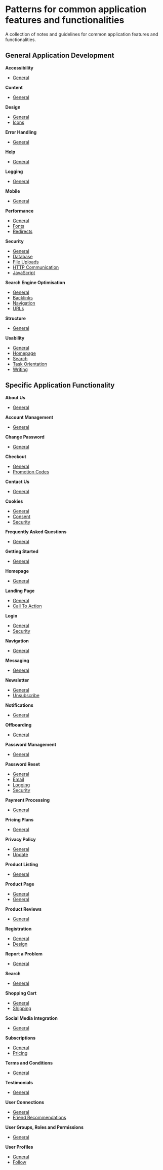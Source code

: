 # Patterns for common application features and functionalities

A collection of notes and guidelines for common application features and functionalities.

## General Application Development

**Accessibility**
- [General](https://github.com/sfvicente/PatternsForCommonApplicationFeaturesAndFunctionalities/blob/master/Docs/GeneralApplicationDevelopment/Accessibility/General.md)

**Content**
- [General](https://github.com/sfvicente/PatternsForCommonApplicationFeaturesAndFunctionalities/blob/master/Docs/GeneralApplicationDevelopment/Content/General.md)

**Design**
- [General](https://github.com/sfvicente/PatternsForCommonApplicationFeaturesAndFunctionalities/blob/master/Docs/GeneralApplicationDevelopment/Design/General.md)
- [Icons](https://github.com/sfvicente/PatternsForCommonApplicationFeaturesAndFunctionalities/blob/master/Docs/GeneralApplicationDevelopment/Design/Icons.md)

**Error Handling**
- [General](https://github.com/sfvicente/PatternsForCommonApplicationFeaturesAndFunctionalities/blob/master/Docs/GeneralApplicationDevelopment/ErrorHandling/General.md)

**Help**
- [General](https://github.com/sfvicente/PatternsForCommonApplicationFeaturesAndFunctionalities/blob/master/Docs/GeneralApplicationDevelopment/Help/General.md)

**Logging**
- [General](https://github.com/sfvicente/PatternsForCommonApplicationFeaturesAndFunctionalities/blob/master/Docs/GeneralApplicationDevelopment/Logging/General.md)

**Mobile**
- [General](https://github.com/sfvicente/PatternsForCommonApplicationFeaturesAndFunctionalities/blob/master/Docs/GeneralApplicationDevelopment/Mobile/General.md)

**Performance**
- [General](https://github.com/sfvicente/PatternsForCommonApplicationFeaturesAndFunctionalities/blob/master/Docs/GeneralApplicationDevelopment/Performance/General.md)
- [Fonts](https://github.com/sfvicente/PatternsForCommonApplicationFeaturesAndFunctionalities/blob/master/Docs/GeneralApplicationDevelopment/Performance/Fonts.md)
- [Redirects](https://github.com/sfvicente/PatternsForCommonApplicationFeaturesAndFunctionalities/blob/master/Docs/GeneralApplicationDevelopment/Performance/Redirects.md)

**Security**
- [General](https://github.com/sfvicente/PatternsForCommonApplicationFeaturesAndFunctionalities/blob/master/Docs/GeneralApplicationDevelopment/Security/General.md)
- [Database](https://github.com/sfvicente/PatternsForCommonApplicationFeaturesAndFunctionalities/blob/master/Docs/GeneralApplicationDevelopment/Security/Database.md)
- [File Uploads](https://github.com/sfvicente/PatternsForCommonApplicationFeaturesAndFunctionalities/blob/master/Docs/GeneralApplicationDevelopment/Security/FileUploads.md)
- [HTTP Communication](https://github.com/sfvicente/PatternsForCommonApplicationFeaturesAndFunctionalities/blob/master/Docs/GeneralApplicationDevelopment/Security/HttpCommunication.md)
- [JavaScript](https://github.com/sfvicente/PatternsForCommonApplicationFeaturesAndFunctionalities/blob/master/Docs/GeneralApplicationDevelopment/Security/JavaScript.md)

**Search Engine Optimisation**
- [General](https://github.com/sfvicente/PatternsForCommonApplicationFeaturesAndFunctionalities/blob/master/Docs/GeneralApplicationDevelopment/Seo/General.md)
- [Backlinks](https://github.com/sfvicente/PatternsForCommonApplicationFeaturesAndFunctionalities/blob/master/Docs/GeneralApplicationDevelopment/Seo/Backlinks.md)
- [Navigation](https://github.com/sfvicente/PatternsForCommonApplicationFeaturesAndFunctionalities/blob/master/Docs/GeneralApplicationDevelopment/Seo/Navigation.md)
- [URLs](https://github.com/sfvicente/PatternsForCommonApplicationFeaturesAndFunctionalities/blob/master/Docs/GeneralApplicationDevelopment/Seo/Urls.md)

**Structure**
- [General](https://github.com/sfvicente/PatternsForCommonApplicationFeaturesAndFunctionalities/blob/master/Docs/GeneralApplicationDevelopment/Structure/General.md)

**Usability**
- [General](https://github.com/sfvicente/PatternsForCommonApplicationFeaturesAndFunctionalities/blob/master/Docs/GeneralApplicationDevelopment/Usability/General.md)
- [Homepage](https://github.com/sfvicente/PatternsForCommonApplicationFeaturesAndFunctionalities/blob/master/Docs/GeneralApplicationDevelopment/Usability/Homepage.md)
- [Search](https://github.com/sfvicente/PatternsForCommonApplicationFeaturesAndFunctionalities/blob/master/Docs/GeneralApplicationDevelopment/Usability/Search.md)
- [Task Orientation](https://github.com/sfvicente/PatternsForCommonApplicationFeaturesAndFunctionalities/blob/master/Docs/GeneralApplicationDevelopment/Usability/TaskOrientation.md)
- [Writing](https://github.com/sfvicente/PatternsForCommonApplicationFeaturesAndFunctionalities/blob/master/Docs/GeneralApplicationDevelopment/Usability/Writing.md)

## Specific Application Functionality

**About Us**
- [General](https://github.com/sfvicente/PatternsForCommonApplicationFeaturesAndFunctionalities/blob/master/Docs/AboutUs/AboutUs-General.md)

**Account Management**
- [General](https://github.com/sfvicente/PatternsForCommonApplicationFeaturesAndFunctionalities/blob/master/Docs/SpecificApplicationFunctionality/AccountManagement/General.md)

**Change Password**
- [General](https://github.com/sfvicente/PatternsForCommonApplicationFeaturesAndFunctionalities/blob/master/Docs/SpecificApplicationFunctionality/ChangePassword/General.md)

**Checkout**
- [General](https://github.com/sfvicente/PatternsForCommonApplicationFeaturesAndFunctionalities/blob/master/Docs/SpecificApplicationFunctionality/Checkout/General.md)
- [Promotion Codes](https://github.com/sfvicente/PatternsForCommonApplicationFeaturesAndFunctionalities/blob/master/Docs/SpecificApplicationFunctionality/Checkout/PromotionCodes.md)

**Contact Us**
- [General](https://github.com/sfvicente/PatternsForCommonApplicationFeaturesAndFunctionalities/blob/master/Docs/SpecificApplicationFunctionality/ContactUs/General.md)

**Cookies**
- [General](https://github.com/sfvicente/PatternsForCommonApplicationFeaturesAndFunctionalities/blob/master/Docs/SpecificApplicationFunctionality/Cookies/General.md)
- [Consent](https://github.com/sfvicente/PatternsForCommonApplicationFeaturesAndFunctionalities/blob/master/Docs/SpecificApplicationFunctionality/Cookies/Consent.md)
- [Security](https://github.com/sfvicente/PatternsForCommonApplicationFeaturesAndFunctionalities/blob/master/Docs/SpecificApplicationFunctionality/Cookies/Security.md)

**Frequently Asked Questions**
- [General](https://github.com/sfvicente/PatternsForCommonApplicationFeaturesAndFunctionalities/blob/master/Docs/Faqs/Faqs-General.md)

**Getting Started**
- [General](https://github.com/sfvicente/PatternsForCommonApplicationFeaturesAndFunctionalities/blob/master/Docs/SpecificApplicationFunctionality/GettingStarted/General.md)

**Homepage**
- [General](https://github.com/sfvicente/PatternsForCommonApplicationFeaturesAndFunctionalities/blob/master/Docs/SpecificApplicationFunctionality/Homepage/General.md)

**Landing Page**
- [General](https://github.com/sfvicente/PatternsForCommonApplicationFeaturesAndFunctionalities/blob/master/Docs/SpecificApplicationFunctionality/LandingPage/General.md)
- [Call To Action](https://github.com/sfvicente/PatternsForCommonApplicationFeaturesAndFunctionalities/blob/master/Docs/SpecificApplicationFunctionality/LandingPage/CallToAction.md)

**Login**
- [General](https://github.com/sfvicente/PatternsForCommonApplicationFeaturesAndFunctionalities/blob/master/Docs/SpecificApplicationFunctionality/Login/General.md)
- [Security](https://github.com/sfvicente/PatternsForCommonApplicationFeaturesAndFunctionalities/blob/master/Docs/SpecificApplicationFunctionality/Login/Security.md)

**Navigation**
- [General](https://github.com/sfvicente/PatternsForCommonApplicationFeaturesAndFunctionalities/blob/master/Docs/Navigation/Navigation-General.md)

**Messaging**
- [General](https://github.com/sfvicente/PatternsForCommonApplicationFeaturesAndFunctionalities/blob/master/Docs/Messaging/Messaging-General.md)

**Newsletter**
- [General](https://github.com/sfvicente/PatternsForCommonApplicationFeaturesAndFunctionalities/blob/master/Docs/Newsletter/Newsletter-General.md)
- [Unsubscribe](https://github.com/sfvicente/PatternsForCommonApplicationFeaturesAndFunctionalities/blob/master/Docs/Newsletter/Newsletter-Unsubscribe.md)

**Notifications**
- [General](https://github.com/sfvicente/PatternsForCommonApplicationFeaturesAndFunctionalities/blob/master/Docs/SpecificApplicationFunctionality/Notifications/General.md)

**Offboarding**
- [General](https://github.com/sfvicente/PatternsForCommonApplicationFeaturesAndFunctionalities/blob/master/Docs/SpecificApplicationFunctionality/Offboarding/General.md)

**Password Management**
- [General](https://github.com/sfvicente/PatternsForCommonApplicationFeaturesAndFunctionalities/blob/master/Docs/SpecificApplicationFunctionality/PasswordManagement/General.md)

**Password Reset**
- [General](https://github.com/sfvicente/PatternsForCommonApplicationFeaturesAndFunctionalities/blob/master/Docs/SpecificApplicationFunctionality/PasswordReset/General.md)
- [Email](https://github.com/sfvicente/PatternsForCommonApplicationFeaturesAndFunctionalities/blob/master/Docs/SpecificApplicationFunctionality/PasswordReset/Email.md)
- [Logging](https://github.com/sfvicente/PatternsForCommonApplicationFeaturesAndFunctionalities/blob/master/Docs/SpecificApplicationFunctionality/PasswordReset/Logging.md)
- [Security](https://github.com/sfvicente/PatternsForCommonApplicationFeaturesAndFunctionalities/blob/master/Docs/SpecificApplicationFunctionality/PasswordReset/Security.md)

**Payment Processing**
- [General](https://github.com/sfvicente/PatternsForCommonApplicationFeaturesAndFunctionalities/blob/master/Docs/PaymentProcessing/PaymentProcessing-General.md)

**Pricing Plans**
- [General](https://github.com/sfvicente/PatternsForCommonApplicationFeaturesAndFunctionalities/blob/master/Docs/SpecificApplicationFunctionality/PricingPlans/General.md)

**Privacy Policy**
- [General](https://github.com/sfvicente/PatternsForCommonApplicationFeaturesAndFunctionalities/blob/master/Docs/SpecificApplicationFunctionality/ProductListing/General.md)
- [Update](https://github.com/sfvicente/PatternsForCommonApplicationFeaturesAndFunctionalities/blob/master/Docs/SpecificApplicationFunctionality/ProductListing/Update.md)

**Product Listing**
- [General](https://github.com/sfvicente/PatternsForCommonApplicationFeaturesAndFunctionalities/blob/master/Docs/SpecificApplicationFunctionality/ProductListing/General.md)

**Product Page**
- [General](https://github.com/sfvicente/PatternsForCommonApplicationFeaturesAndFunctionalities/blob/master/Docs/SpecificApplicationFunctionality/ProductPage/General.md)
- [General](https://github.com/sfvicente/PatternsForCommonApplicationFeaturesAndFunctionalities/blob/master/Docs/SpecificApplicationFunctionality/ProductPage/CrossSelling.md)

**Product Reviews**
- [General](https://github.com/sfvicente/PatternsForCommonApplicationFeaturesAndFunctionalities/blob/master/Docs/SpecificApplicationFunctionality/ProductReviews/General.md)

**Registration**
- [General](https://github.com/sfvicente/PatternsForCommonApplicationFeaturesAndFunctionalities/blob/master/Docs/SpecificApplicationFunctionality/Registration/General.md)
- [Design](https://github.com/sfvicente/PatternsForCommonApplicationFeaturesAndFunctionalities/blob/master/Docs/SpecificApplicationFunctionality/Registration/Design.md)

**Report a Problem**
- [General](https://github.com/sfvicente/PatternsForCommonApplicationFeaturesAndFunctionalities/blob/master/Docs/ReportProblem/ReportProblem-General.md)

**Search**
- [General](https://github.com/sfvicente/PatternsForCommonApplicationFeaturesAndFunctionalities/blob/master/Docs/SpecificApplicationFunctionality/Search/General.md)

**Shopping Cart**
- [General](https://github.com/sfvicente/PatternsForCommonApplicationFeaturesAndFunctionalities/blob/master/Docs/SpecificApplicationFunctionality/ShoppingCart/General.md)
- [Shipping](https://github.com/sfvicente/PatternsForCommonApplicationFeaturesAndFunctionalities/blob/master/Docs/SpecificApplicationFunctionality/ShoppingCart/Shipping.md)

**Social Media Integration**
- [General](https://github.com/sfvicente/PatternsForCommonApplicationFeaturesAndFunctionalities/blob/master/Docs/SpecificApplicationFunctionality/SocialMediaIntegration/General.md)

**Subscriptions**
- [General](https://github.com/sfvicente/PatternsForCommonApplicationFeaturesAndFunctionalities/blob/master/Docs/Subscriptions/Subscriptions-General.md)
- [Pricing](https://github.com/sfvicente/PatternsForCommonApplicationFeaturesAndFunctionalities/blob/master/Docs/Subscriptions/Subscriptions-Pricing.md)

**Terms and Conditions**
- [General](https://github.com/sfvicente/PatternsForCommonApplicationFeaturesAndFunctionalities/blob/master/Docs/SpecificApplicationFunctionality/TermsAndConditions/General.md)

**Testimonials**
- [General](https://github.com/sfvicente/PatternsForCommonApplicationFeaturesAndFunctionalities/blob/master/Docs/SpecificApplicationFunctionality/Testimonials/General.md)

**User Connections**
- [General](https://github.com/sfvicente/PatternsForCommonApplicationFeaturesAndFunctionalities/blob/master/Docs/SpecificApplicationFunctionality/UserConnections/General.md)
- [Friend Recommendations](https://github.com/sfvicente/PatternsForCommonApplicationFeaturesAndFunctionalities/blob/master/Docs/SpecificApplicationFunctionality/UserConnections/FriendRecommendations.md)

**User Groups, Roles and Permissions**
- [General](https://github.com/sfvicente/PatternsForCommonApplicationFeaturesAndFunctionalities/blob/master/Docs/SpecificApplicationFunctionality/UserGroups/General.md)

**User Profiles**
- [General](https://github.com/sfvicente/PatternsForCommonApplicationFeaturesAndFunctionalities/blob/master/Docs/SpecificApplicationFunctionality/UserProfiles/General.md)
- [Follow](https://github.com/sfvicente/PatternsForCommonApplicationFeaturesAndFunctionalities/blob/master/Docs/SpecificApplicationFunctionality/UserProfiles/Follow.md)

